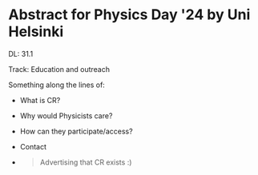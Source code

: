 # Abstract for Physics Day '24 by Uni Helsinki

DL: 31.1

Track: Education and outreach 

Something along the lines of: 
- What is CR?
- Why would Physicists care?
- How can they participate/access?
- Contact

- > Advertising that CR exists :) 
